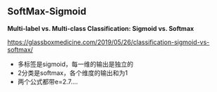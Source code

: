 ## SoftMax-Sigmoid

**Multi-label vs. Multi-class Classification: Sigmoid vs. Softmax**

https://glassboxmedicine.com/2019/05/26/classification-sigmoid-vs-softmax/

- 多标签是sigmoid，每一维的输出是独立的
- 2分类是softmax，各个维度的输出和为1
- 两个公式都带e=2.7....
